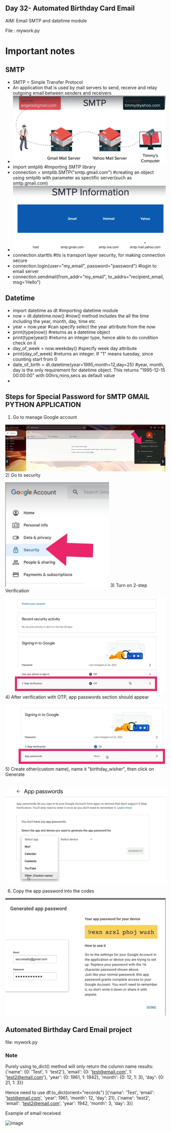 ## Day 32- Automated Birthday Card Email
AIM: Email SMTP and datetime module

File : mywork.py


# Important notes
## SMTP
- SMTP = Simple Transfer Protocol
- An application that is used by mail servers to send, receive and relay outgoing email between senders and receivers
- ![img.png](img.png)
- import smtplib #Importing SMTP library
- connection = smtplib.SMTP("smtp.gmail.com") #creating an object using smtplib with parameter as spectific server(such as smtp.gmail.com)
- ![img_1.png](img_1.png)
- connection.starttls #tls is transport layer security, for making connection secure
- connection.login(user="my_email", password="password") #login to email server
- connection.sendmail(from_addr="my_email", to_addrs="recipient_email, msg='Hello") 

## Datetime
- import datetime as dt     #importing datetime module
- now = dt.datetime.now()   #now() method includes the all the time including the year, month, day, time etc
- year = now.year           #can specify select the year attribute from the now
- print(type(now))          #returns as a datetime object
- print(type(year))          #returns an integer type, hence able to do condition check on it 
- day_of_week = now.weekday() #specify week day attribute
- print(day_of_week)        #returns an integer. If "1" means tuesday, since counting start from 0
- date_of_birth = dt.datetime(year=1995,month=12,day=25) #year, month, day is the only requirement for datetime object. This returns "1995-12-15 00:00:00" with 00hrs,mins,secs as default value
- 


## Steps for Special Password for SMTP GMAIL PYTHON APPLICATION
1) Go to manage Google account

![img_2.png](img_2.png)
2) Go to security

![img_3.png](img_3.png)
3) Turn on 2-step Verification

![img_5.png](img_5.png)
4) After verification with OTP, app passwords section should appear

![img_6.png](img_6.png)
5) Create other(custom name), name it "birthday_wisher", then click on Generate

![img_7.png](img_7.png)

6) Copy the app password into the codes

![img_8.png](img_8.png)

## Automated Birthday Card Email project
file: mywork.py
### Note
Purely using to_dict() method will only return the column name
results:
{'name': {0: 'Test', 1: 'test2'}, 'email': {0: 'test@email.com', 1: 'test2@email.com'}, 'year': {0: 1961, 1: 1942}, 'month': {0: 12, 1: 3}, 'day': {0: 21, 1: 3}}

Hence need to use df.to_dict(orient="records")
[{'name': 'Test', 'email': 'test@email.com', 'year': 1961, 'month': 12, 'day': 21}, {'name': 'test2', 'email': 'test2@email.com', 'year': 1942, 'month': 3, 'day': 3}]

Example of email received

![image](https://user-images.githubusercontent.com/100339175/222682392-bed08842-c3db-4c94-a6e6-e8ede599b11d.png)


